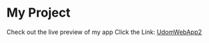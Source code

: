 # My Project

Check out the live preview of my app  Click the Link: [UdomWebApp2](https://amosfullstack.github.io/UdomWebApp2/)
